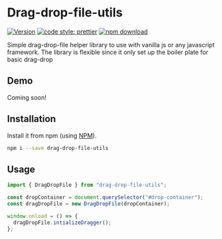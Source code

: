 # Drag-drop-file-utils

[![Version](https://img.shields.io/npm/v/drag-drop-file-utils.svg)](https://www.npmjs.com/package/drag-drop-file-utils) [![code style: prettier](https://img.shields.io/badge/code_style-prettier-ff69b4.svg)](https://github.com/prettier/prettier) [![npm download][download-image]][download-url]

[download-image]: https://img.shields.io/npm/dm/drag-drop-file-utils.svg?style=flat-square
[download-url]: https://www.npmjs.com/package/drag-drop-file-utils

Simple drag-drop-file helper library to use with vanilla js or any javascript framework. The library is flexible since it only set up the boiler plate for basic drag-drop

## Demo

Coming soon!

## Installation

Install it from npm (using [NPM](http://webpack.github.io/)).

```bash
npm i --save drag-drop-file-utils
```

## Usage

```js
import { DragDropFile } from "drag-drop-file-utils";

const dropContainer = document.querySelector("#drop-container");
const dragDropFile = new DragDropFile(dropContainer);

window.onload = () => {
  dragDropFile.intializeDragger();
};
```

